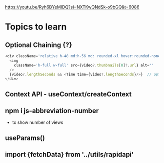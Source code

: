 https://youtu.be/Ryh6BYeMIDQ?si=NXTKwQNdSk-o9bGQ&t=6086


# Topics to learn
## Optional Chaining {?}
```javascript
<div className='relative h-48 md:h-56 md: rounded-xl hover:rounded-none duration-200 overflow-hidden'>
  <img 
    className='h-full w-full' src={video?.thumbnails[0]?.url} alt="" 
  />
  {video?.lengthSeconds && <Time time={video?.lengthSeconds}/>}  // optional chaining, in case if we don't have time duration data it'll not crash the app
</div>
```

## Context API - useContext/createContext 

## npm i js-abbreviation-number
- to show number of views
## useParams()
## import {fetchData} from '../utils/rapidapi'




